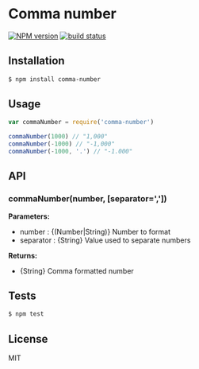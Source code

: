 # Comma number

[![NPM version][npm-image]][npm-url]
[![build status][travis-image]][travis-url]

## Installation

```sh
$ npm install comma-number
```

## Usage

```js
var commaNumber = require('comma-number')

commaNumber(1000) // "1,000"
commaNumber(-1000) // "-1,000"
commaNumber(-1000, '.') // "-1.000"
```

## API

### commaNumber(number, [separator=','])

**Parameters:**

* number : {(Number|String)} Number to format
* separator : {String} Value used to separate numbers

**Returns:**

* {String} Comma formatted number

## Tests

```sh
$ npm test
```

## License

MIT

[npm-image]: https://img.shields.io/npm/v/comma-number.svg?style=flat-square
[npm-url]: https://npmjs.org/package/comma-number
[travis-image]: https://img.shields.io/travis/cesarandreu/comma-number/master.svg?style=flat-square
[travis-url]: https://travis-ci.org/cesarandreu/comma-number
